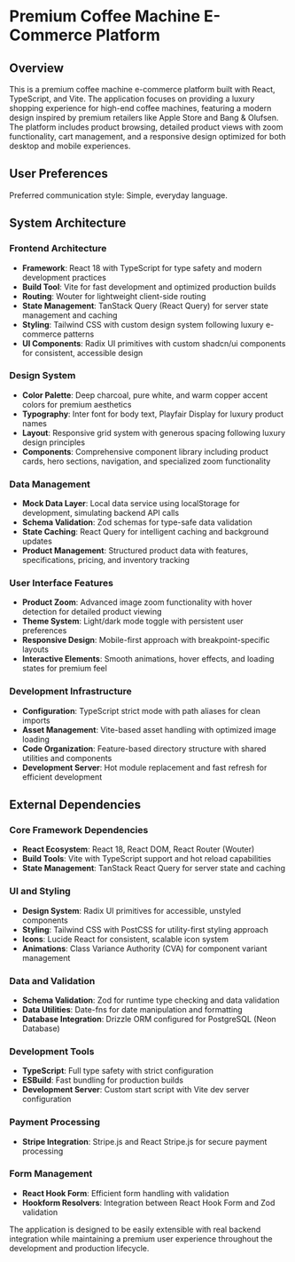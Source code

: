 # Premium Coffee Machine E-Commerce Platform

## Overview

This is a premium coffee machine e-commerce platform built with React, TypeScript, and Vite. The application focuses on providing a luxury shopping experience for high-end coffee machines, featuring a modern design inspired by premium retailers like Apple Store and Bang & Olufsen. The platform includes product browsing, detailed product views with zoom functionality, cart management, and a responsive design optimized for both desktop and mobile experiences.

## User Preferences

Preferred communication style: Simple, everyday language.

## System Architecture

### Frontend Architecture
- **Framework**: React 18 with TypeScript for type safety and modern development practices
- **Build Tool**: Vite for fast development and optimized production builds
- **Routing**: Wouter for lightweight client-side routing
- **State Management**: TanStack Query (React Query) for server state management and caching
- **Styling**: Tailwind CSS with custom design system following luxury e-commerce patterns
- **UI Components**: Radix UI primitives with custom shadcn/ui components for consistent, accessible design

### Design System
- **Color Palette**: Deep charcoal, pure white, and warm copper accent colors for premium aesthetics
- **Typography**: Inter font for body text, Playfair Display for luxury product names
- **Layout**: Responsive grid system with generous spacing following luxury design principles
- **Components**: Comprehensive component library including product cards, hero sections, navigation, and specialized zoom functionality

### Data Management
- **Mock Data Layer**: Local data service using localStorage for development, simulating backend API calls
- **Schema Validation**: Zod schemas for type-safe data validation
- **State Caching**: React Query for intelligent caching and background updates
- **Product Management**: Structured product data with features, specifications, pricing, and inventory tracking

### User Interface Features
- **Product Zoom**: Advanced image zoom functionality with hover detection for detailed product viewing
- **Theme System**: Light/dark mode toggle with persistent user preferences
- **Responsive Design**: Mobile-first approach with breakpoint-specific layouts
- **Interactive Elements**: Smooth animations, hover effects, and loading states for premium feel

### Development Infrastructure
- **Configuration**: TypeScript strict mode with path aliases for clean imports
- **Asset Management**: Vite-based asset handling with optimized image loading
- **Code Organization**: Feature-based directory structure with shared utilities and components
- **Development Server**: Hot module replacement and fast refresh for efficient development

## External Dependencies

### Core Framework Dependencies
- **React Ecosystem**: React 18, React DOM, React Router (Wouter)
- **Build Tools**: Vite with TypeScript support and hot reload capabilities
- **State Management**: TanStack React Query for server state and caching

### UI and Styling
- **Design System**: Radix UI primitives for accessible, unstyled components
- **Styling**: Tailwind CSS with PostCSS for utility-first styling approach
- **Icons**: Lucide React for consistent, scalable icon system
- **Animations**: Class Variance Authority (CVA) for component variant management

### Data and Validation
- **Schema Validation**: Zod for runtime type checking and data validation
- **Data Utilities**: Date-fns for date manipulation and formatting
- **Database Integration**: Drizzle ORM configured for PostgreSQL (Neon Database)

### Development Tools
- **TypeScript**: Full type safety with strict configuration
- **ESBuild**: Fast bundling for production builds
- **Development Server**: Custom start script with Vite dev server configuration

### Payment Processing
- **Stripe Integration**: Stripe.js and React Stripe.js for secure payment processing

### Form Management
- **React Hook Form**: Efficient form handling with validation
- **Hookform Resolvers**: Integration between React Hook Form and Zod validation

The application is designed to be easily extensible with real backend integration while maintaining a premium user experience throughout the development and production lifecycle.